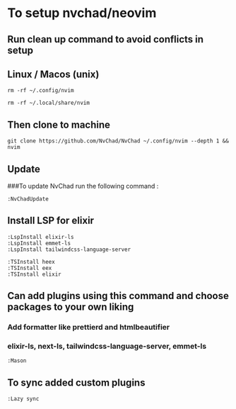 # To setup nvchad/neovim

## Run clean up command to avoid conflicts in setup

## Linux / Macos (unix)

```
rm -rf ~/.config/nvim
```
```
rm -rf ~/.local/share/nvim
```

## Then clone to machine 

```
git clone https://github.com/NvChad/NvChad ~/.config/nvim --depth 1 && nvim
```

## Update

###To update NvChad run the following command :

```
:NvChadUpdate
```

## Install LSP for elixir
```
:LspInstall elixir-ls  
:LspInstall emmet-ls 
:LspInstall tailwindcss-language-server
```

```
:TSInstall heex
:TSInstall eex
:TSInstall elixir
```

## Can add plugins using this command and choose packages to your own liking
###  Add formatter like prettierd and htmlbeautifier
###  elixir-ls, next-ls, tailwindcss-language-server, emmet-ls

```
:Mason
```

## To sync added custom plugins
```
:Lazy sync
```
